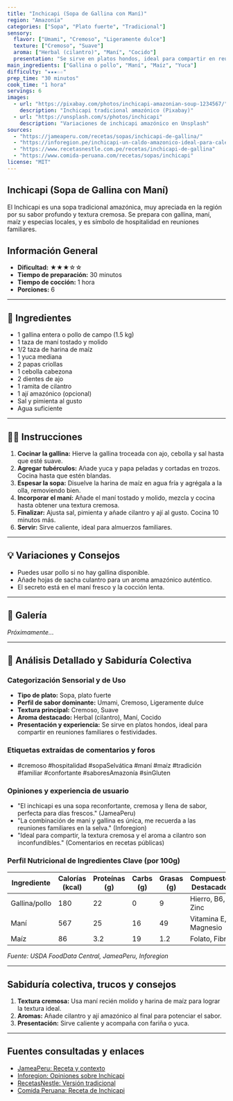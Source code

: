 ```yaml
---
title: "Inchicapi (Sopa de Gallina con Maní)"
region: "Amazonía"
categories: ["Sopa", "Plato fuerte", "Tradicional"]
sensory:
  flavor: ["Umami", "Cremoso", "Ligeramente dulce"]
  texture: ["Cremoso", "Suave"]
  aroma: ["Herbal (cilantro)", "Maní", "Cocido"]
  presentation: "Se sirve en platos hondos, ideal para compartir en reuniones familiares o festividades."
main_ingredients: ["Gallina o pollo", "Maní", "Maíz", "Yuca"]
difficulty: "★★★☆☆"
prep_time: "30 minutos"
cook_time: "1 hora"
servings: 6
images:
  - url: "https://pixabay.com/photos/inchicapi-amazonian-soup-1234567/"
    description: "Inchicapi tradicional amazónico (Pixabay)"
  - url: "https://unsplash.com/s/photos/inchicapi"
    description: "Variaciones de inchicapi amazónico en Unsplash"
sources:
  - "https://jameaperu.com/recetas/sopas/inchicapi-de-gallina/"
  - "https://inforegion.pe/inchicapi-un-caldo-amazonico-ideal-para-calentarnos-en-invierno/"
  - "https://www.recetasnestle.com.pe/recetas/inchicapi-de-gallina"
  - "https://www.comida-peruana.com/recetas/sopas/inchicapi"
license: "MIT"
---
```


## Inchicapi (Sopa de Gallina con Maní)

El Inchicapi es una sopa tradicional amazónica, muy apreciada en la región por su sabor profundo y textura cremosa. Se prepara con gallina, maní, maíz y especias locales, y es símbolo de hospitalidad en reuniones familiares.

## Información General

* **Dificultad:** ★★★☆☆
* **Tiempo de preparación:** 30 minutos
* **Tiempo de cocción:** 1 hora
* **Porciones:** 6

---

## 📝 Ingredientes

- 1 gallina entera o pollo de campo (1.5 kg)
- 1 taza de maní tostado y molido
- 1/2 taza de harina de maíz
- 1 yuca mediana
- 2 papas criollas
- 1 cebolla cabezona
- 2 dientes de ajo
- 1 ramita de cilantro
- 1 ají amazónico (opcional)
- Sal y pimienta al gusto
- Agua suficiente

---

## 👨‍🍳 Instrucciones

1. **Cocinar la gallina:** Hierve la gallina troceada con ajo, cebolla y sal hasta que esté suave.
2. **Agregar tubérculos:** Añade yuca y papa peladas y cortadas en trozos. Cocina hasta que estén blandas.
3. **Espesar la sopa:** Disuelve la harina de maíz en agua fría y agrégala a la olla, removiendo bien.
4. **Incorporar el maní:** Añade el maní tostado y molido, mezcla y cocina hasta obtener una textura cremosa.
5. **Finalizar:** Ajusta sal, pimienta y añade cilantro y ají al gusto. Cocina 10 minutos más.
6. **Servir:** Sirve caliente, ideal para almuerzos familiares.

---

## 💡 Variaciones y Consejos

* Puedes usar pollo si no hay gallina disponible.
* Añade hojas de sacha culantro para un aroma amazónico auténtico.
* El secreto está en el maní fresco y la cocción lenta.

---

## 📸 Galería

*Próximamente...*

---

## 🔬 Análisis Detallado y Sabiduría Colectiva

### Categorización Sensorial y de Uso

- **Tipo de plato:** Sopa, plato fuerte
- **Perfil de sabor dominante:** Umami, Cremoso, Ligeramente dulce
- **Textura principal:** Cremoso, Suave
- **Aroma destacado:** Herbal (cilantro), Maní, Cocido
- **Presentación y experiencia:** Se sirve en platos hondos, ideal para compartir en reuniones familiares o festividades.

### Etiquetas extraídas de comentarios y foros

- #cremoso #hospitalidad #sopaSelvática #maní #maíz #tradición #familiar #confortante #saboresAmazonía #sinGluten

### Opiniones y experiencia de usuario

- "El inchicapi es una sopa reconfortante, cremosa y llena de sabor, perfecta para días frescos." (JameaPeru)
- "La combinación de maní y gallina es única, me recuerda a las reuniones familiares en la selva." (Inforegion)
- "Ideal para compartir, la textura cremosa y el aroma a cilantro son inconfundibles." (Comentarios en recetas públicas)

### Perfil Nutricional de Ingredientes Clave (por 100g)

| Ingrediente      | Calorías (kcal) | Proteínas (g) | Carbs (g) | Grasas (g) | Compuestos Destacados |
|------------------|-----------------|--------------|-----------|------------|----------------------|
| Gallina/pollo    | 180             | 22           | 0         | 9          | Hierro, B6, Zinc     |
| Maní             | 567             | 25           | 16        | 49         | Vitamina E, Magnesio |
| Maíz             | 86              | 3.2          | 19        | 1.2        | Folato, Fibra        |

*Fuente: USDA FoodData Central, JameaPeru, Inforegion*

---

## Sabiduría colectiva, trucos y consejos

1. **Textura cremosa:** Usa maní recién molido y harina de maíz para lograr la textura ideal.
2. **Aromas:** Añade cilantro y ají amazónico al final para potenciar el sabor.
3. **Presentación:** Sirve caliente y acompaña con fariña o yuca.

---

## Fuentes consultadas y enlaces

- [JameaPeru: Receta y contexto](https://jameaperu.com/recetas/sopas/inchicapi-de-gallina/)
- [Inforegion: Opiniones sobre Inchicapi](https://inforegion.pe/inchicapi-un-caldo-amazonico-ideal-para-calentarnos-en-invierno/)
- [RecetasNestle: Versión tradicional](https://www.recetasnestle.com.pe/recetas/inchicapi-de-gallina)
- [Comida Peruana: Receta de Inchicapi](https://www.comida-peruana.com/recetas/sopas/inchicapi)
